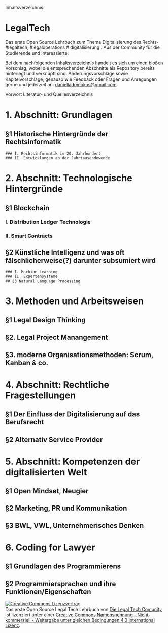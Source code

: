 Inhaltsverzeichnis:
# LegalTech
Das erste Open Source Lehrbuch zum Thema Digitalisierung des Rechts- #legaltech, #legaloperations # digitalisierung . Aus der Community für die Studierende und Interessierte.

Bei dem nachfolgenden Inhaltsverzeichnis handelt es sich um einen bloßen Vorschlag, wobei die entsprechenden Abschnitte als Repository bereits hinterlegt und verknüpft sind. Änderungsvorschläge sowie Kapitelvorschläge, genauso wie Feedback oder Fragen und Anregungen gerne und jederzeit an: danielladomokos@gmail.com

Vorwort
Literatur- und Quellenverzeichnis

# 1. Abschnitt: Grundlagen 
  ## §1 Historische Hintergründe der Rechtsinformatik
    ### I. Rechtsinformatik im 20. Jahrhundert
    ### II. Entwicklungen ab der Jahrtausendewende
# 2. Abschnitt: Technologische Hintergründe
  ## §1 Blockchain
   ### I. Distribution Ledger Technologie
   ### II. Smart Contracts
  ## §2 Künstliche Intelligenz und was oft fälschlicherweise(?) darunter subsumiert wird
  	### I. Machine Learning
  	### II. Expertensysteme
	## §3 Natural Language Processing
# 3. Methoden und Arbeitsweisen
 ## §1 Legal Design Thinking
 ## §2. Legal Project Manangement
 ## §3. moderne Organisationsmethoden: Scrum, Kanban & co.
# 4. Abschnitt: Rechtliche Fragestellungen
 ## §1 Der Einfluss der Digitalisierung auf das Berufsrecht
 ## §2 Alternativ Service Provider
# 5. Abschnitt: Kompetenzen der digitalisierten Welt
 ## §1 Open Mindset, Neugier 
 ## §2 Marketing, PR und Kommunikation
 ## §3 BWL, VWL, Unternehmerisches Denken
 # 6. Coding for Lawyer
 ## §1 Grundlagen des Programmierens
 ## §2 Programmiersprachen und ihre Funktionen/Eigenschaften 



<a rel="license" href="http://creativecommons.org/licenses/by-nc-sa/4.0/"><img alt="Creative Commons Lizenzvertrag" style="border-width:0" src="https://i.creativecommons.org/l/by-nc-sa/4.0/88x31.png" /></a><br /><span xmlns:dct="http://purl.org/dc/terms/" href="http://purl.org/dc/dcmitype/Text" property="dct:title" rel="dct:type">Das erste Open Source Legal Tech Lehrbuch</span> von <a xmlns:cc="http://creativecommons.org/ns#" href="https://github.com/DaniellaDomokos/LegalTech.git" property="cc:attributionName" rel="cc:attributionURL">Die Legal Tech Comunity </a> ist lizenziert unter einer <a rel="license" href="http://creativecommons.org/licenses/by-nc-sa/4.0/">Creative Commons Namensnennung - Nicht-kommerziell - Weitergabe unter gleichen Bedingungen 4.0 International Lizenz</a>.

